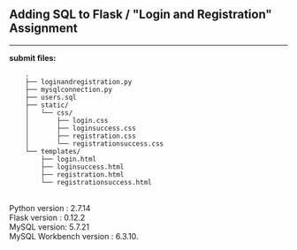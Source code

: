 ## Adding SQL to Flask / "Login and Registration" Assignment

----

**submit files:**<br />

```
    .
    ├── loginandregistration.py
    ├── mysqlconnection.py
    ├── users.sql
    ├── static/
    │   └── css/
    │       ├── login.css
    │       ├── loginsuccess.css
    │       ├── registration.css
    │       └── registrationsuccess.css
    └── templates/
        ├── login.html
        ├── loginsuccess.html
        ├── registration.html
        └── registrationsuccess.html
```

<br />
Python version : 2.7.14<br />
Flask version : 0.12.2<br />
MySQL version: 5.7.21<br />
MySQL Workbench version : 6.3.10.<br />
<br />
